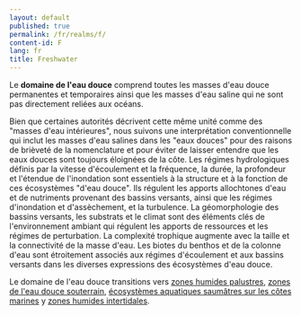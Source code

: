 ```yaml
---
layout: default
published: true
permalink: /fr/realms/f/
content-id: F
lang: fr
title: Freshwater
---
```


Le **domaine de l'eau douce** comprend toutes les masses d'eau douce permanentes et temporaires ainsi que les masses d'eau saline qui ne sont pas directement reliées aux océans. 

Bien que certaines autorités décrivent cette même unité comme des "masses d'eau intérieures", nous suivons une interprétation conventionnelle qui inclut les masses d'eau salines dans les "eaux douces" pour des raisons de brièveté de la nomenclature et pour éviter de laisser entendre que les eaux douces sont toujours éloignées de la côte. Les régimes hydrologiques définis par la vitesse d'écoulement et la fréquence, la durée, la profondeur et l'étendue de l'inondation sont essentiels à la structure et à la fonction de ces écosystèmes "d'eau douce". Ils régulent les apports allochtones d'eau et de nutriments provenant des bassins versants, ainsi que les régimes d'inondation et d'assèchement, et la turbulence. La géomorphologie des bassins versants, les substrats et le climat sont des éléments clés de l'environnement ambiant qui régulent les apports de ressources et les régimes de perturbation. La complexité trophique augmente avec la taille et la connectivité de la masse d'eau. Les biotes du benthos et de la colonne d'eau sont étroitement associés aux régimes d'écoulement et aux bassins versants dans les diverses expressions des écosystèmes d'eau douce.

Le domaine de l'eau douce transitions vers [zones humides palustres](/explore/realms/TF), [zones de l'eau douce souterrain](/explore/realms/SF), [écosystèmes aquatiques saumâtres sur les côtes marines](/explore/realms/FM) y [zones humides intertidales](/explore/realms/MFT).
